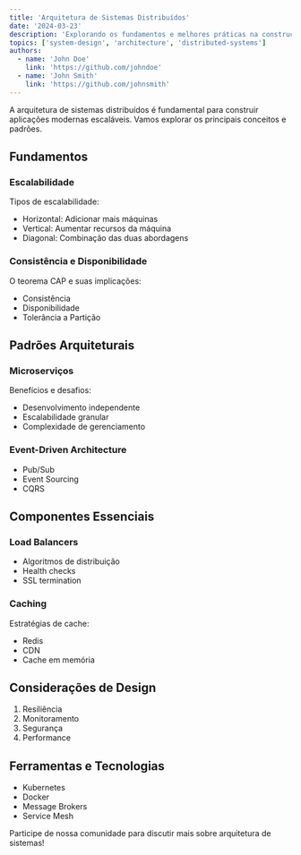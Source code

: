 ```yaml
---
title: 'Arquitetura de Sistemas Distribuídos'
date: '2024-03-23'
description: 'Explorando os fundamentos e melhores práticas na construção de sistemas distribuídos escaláveis'
topics: ['system-design', 'architecture', 'distributed-systems']
authors:
  - name: 'John Doe'
    link: 'https://github.com/johndoe'
  - name: 'John Smith'
    link: 'https://github.com/johnsmith'
---
```


A arquitetura de sistemas distribuídos é fundamental para construir aplicações modernas escaláveis. Vamos explorar os principais conceitos e padrões.

## Fundamentos

### Escalabilidade

Tipos de escalabilidade:

- Horizontal: Adicionar mais máquinas
- Vertical: Aumentar recursos da máquina
- Diagonal: Combinação das duas abordagens

### Consistência e Disponibilidade

O teorema CAP e suas implicações:

- Consistência
- Disponibilidade
- Tolerância a Partição

## Padrões Arquiteturais

### Microserviços

Benefícios e desafios:

- Desenvolvimento independente
- Escalabilidade granular
- Complexidade de gerenciamento

### Event-Driven Architecture

- Pub/Sub
- Event Sourcing
- CQRS

## Componentes Essenciais

### Load Balancers

- Algoritmos de distribuição
- Health checks
- SSL termination

### Caching

Estratégias de cache:

- Redis
- CDN
- Cache em memória

## Considerações de Design

1. Resiliência
2. Monitoramento
3. Segurança
4. Performance

## Ferramentas e Tecnologias

- Kubernetes
- Docker
- Message Brokers
- Service Mesh

Participe de nossa comunidade para discutir mais sobre arquitetura de sistemas!
